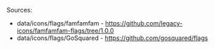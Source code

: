 Sources:
- data/icons/flags/famfamfam - https://github.com/legacy-icons/famfamfam-flags/tree/1.0.0
- data/icons/flags/GoSquared - https://github.com/gosquared/flags
